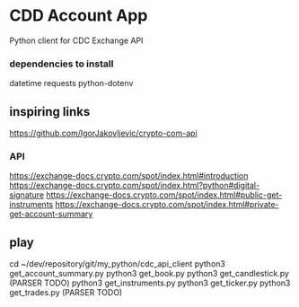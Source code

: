 # CDD Account App #
Python client for CDC Exchange API

### dependencies to install ###
datetime
requests
python-dotenv

## inspiring links ##
https://github.com/IgorJakovljevic/crypto-com-api

### API ###
https://exchange-docs.crypto.com/spot/index.html#introduction
https://exchange-docs.crypto.com/spot/index.html?python#digital-signature
https://exchange-docs.crypto.com/spot/index.html#public-get-instruments
https://exchange-docs.crypto.com/spot/index.html#private-get-account-summary

## play ##
cd ~/dev/repository/git/my_python/cdc_api_client
python3 get_account_summary.py
python3 get_book.py
python3 get_candlestick.py (PARSER TODO)
python3 get_instruments.py
python3 get_ticker.py
python3 get_trades.py (PARSER TODO)
